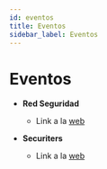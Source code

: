 ```yaml
---
id: eventos
title: Eventos
sidebar_label: Eventos
---
```


# Eventos

- **Red Seguridad**
  - Link a la [web](https://www.redseguridad.com/agenda/)

- **Securiters**
  - Link a la [web](https://wiki.securiters.com/securiters-wiki/congresos-de-ciberseguridad)

